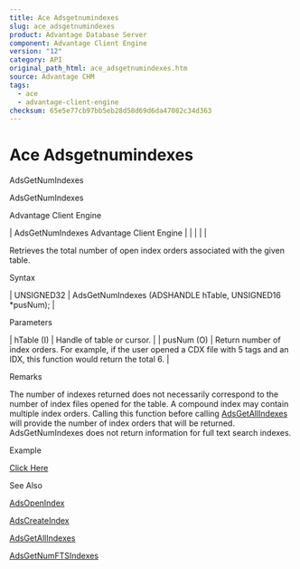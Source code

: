 ```yaml
---
title: Ace Adsgetnumindexes
slug: ace_adsgetnumindexes
product: Advantage Database Server
component: Advantage Client Engine
version: "12"
category: API
original_path_html: ace_adsgetnumindexes.htm
source: Advantage CHM
tags:
  - ace
  - advantage-client-engine
checksum: 65e5e77cb97bb5eb28d58d69d6da47082c34d363
---
```


# Ace Adsgetnumindexes

AdsGetNumIndexes

AdsGetNumIndexes

Advantage Client Engine

| AdsGetNumIndexes  Advantage Client Engine |  |  |  |  |

Retrieves the total number of open index orders associated with the given table.

Syntax

| UNSIGNED32 | AdsGetNumIndexes (ADSHANDLE hTable,  UNSIGNED16 \*pusNum); |

Parameters

| hTable (I) | Handle of table or cursor. |
| pusNum (O) | Return number of index orders. For example, if the user opened a CDX file with 5 tags and an IDX, this function would return the total 6. |

Remarks

The number of indexes returned does not necessarily correspond to the number of index files opened for the table. A compound index may contain multiple index orders. Calling this function before calling [AdsGetAllIndexes](ace_adsgetallindexes.md) will provide the number of index orders that will be returned. AdsGetNumIndexes does not return information for full text search indexes.

Example

[Click Here](ace_examples.md#adsgetnumindexesexample)

See Also

[AdsOpenIndex](ace_adsopenindex.md)

[AdsCreateIndex](ace_adscreateindex.md)

[AdsGetAllIndexes](ace_adsgetallindexes.md)

[AdsGetNumFTSIndexes](ace_adsgetnumftsindexes.md)
